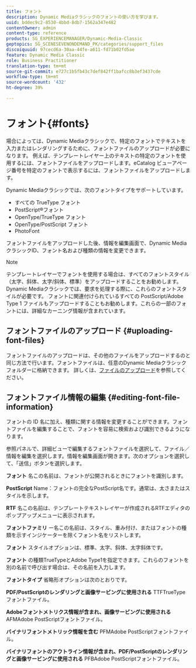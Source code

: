 ```yaml
---
title: フォント
description: Dynamic Mediaクラシックのフォントの使い方を学びます。
uuid: bddec9c2-8530-4bbd-8db7-1562a347e482
contentOwner: admin
content-type: reference
products: SG_EXPERIENCEMANAGER/Dynamic-Media-Classic
geptopics: SG_SCENESEVENONDEMAND_PK/categories/support_files
discoiquuid: 97cecd6a-30aa-44fe-a611-fd71b02fd5ae
feature: Dynamic Media Classic
role: Business Practitioner
translation-type: tm+mt
source-git-commit: e727c1b5fb43c7def842ff1bafcc8b3ef3437cde
workflow-type: tm+mt
source-wordcount: '432'
ht-degree: 39%

---
```



# フォント{#fonts}

場合によっては、Dynamic Mediaクラシックで、特定のフォントでテキストを入力またはレンダリングするために、フォントファイルのアップロードが必要になります。 例えば、テンプレートレイヤー上のテキストの特定のフォントを使用するには、フォントファイルをアップロードします。eCatalog ビューアページ番号を特定のフォントで表示するには、フォントファイルをアップロードします。

Dynamic Mediaクラシックでは、次のフォントタイプをサポートしています。

* すべての TrueType フォント
* PostScript®フォント
* OpenType/TrueType フォント
* OpenType/PostScript フォント
* PhotoFont

フォントファイルをアップロードした後、情報を編集画面で、Dynamic MediaクラシックID、フォント名および種類の情報を変更できます。

>[!NOTE]
>
>テンプレートレイヤーでフォントを使用する場合は、すべてのフォントスタイル（太字、斜体、太字/斜体、標準）をアップロードすることをお勧めします。 Dynamic Mediaクラシックでは、要求を処理する際に、これらのフォントスタイルが必要です。 フォントに関連付けられているすべての PostScript/Adobe Type 1 ファイルもアップロードすることもお勧めします。これらの一部のフォントには、詳細なカーニング情報が含まれています。

## フォントファイルのアップロード  {#uploading-font-files}

フォントファイルのアップロードは、その他のファイルをアップロードするのと同じ方法で行います。フォントファイルは、任意のDynamic Mediaクラシックフォルダーに格納できます。 詳しくは、[ファイルのアップロード](uploading-files.md#uploading_your_files)を参照してください。

## フォントファイル情報の編集  {#editing-font-file-information}

フォントの ID 名に加え、種類に関する情報を変更することができます。フォントファイルを編集することで、フォントを容易に検索および識別できるようになります。

参照パネルで、詳細ビューで編集するフォントファイルを選択して、ファイル／情報を編集を選択します。情報を編集画面が開きます。次のオプションを選択して、「送信」ボタンを選択します。

**フォント** 名この名前は、フォントが公開されるときにフォントを識別します。

**PostScript** Name：フォントの完全なPostScript名です。通常は、太さまたはスタイルを示します。

**RTF** 名この名前は、テンプレートテキストレイヤーが作成されるRTFエディタのポップアップメニューに表示されます。

**フォントファミリ** ー名この名前は、スタイル、重み付け、またはフォントの種類を示すインジケーターを除くフォント名をリストします。

**フォント** スタイルオプションは、標準、太字、斜体、太字斜体です。

**フォント** の種類TrueTypeとAdobe Type1を指定できます。これらのフォントを別の名前で呼び出す場合は、その名前を入力します。

**フォントタイプ** 省略形オプションは次のとおりです。

**PDF/PostScriptのレンダリングと画像サービングに使用される** TTFTrueTypeフォントファイル。

**Adobeフォントメトリクス情報が含まれ、画像サービングに使用される** AFMAdobe PostScriptフォントファイル。

**バイナリフォントメトリック情報を含む** PFMAdobe PostScriptフォントファイル。

**バイナリフォントのアウトライン情報が含まれ、PDF/PostScriptのレンダリングと画像サービングに使用される** PFBAdobe PostScriptフォントファイル。
